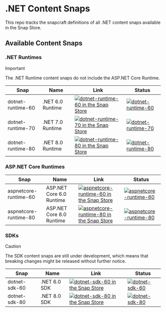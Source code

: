 # .NET Content Snaps

This repo tracks the snapcraft definitions of all .NET content snaps available in the Snap Store.

## Available Content Snaps

### .NET Runtimes

> [!IMPORTANT]
> The .NET Runtime content snaps do not include the ASP.NET Core Runtime.

|        Snap       |       Name       |                                    Link                                  | Status |
| ----------------- | ---------------- | ------------------------------------------------------------------------ | ------ |
| dotnet-runtime-60 | .NET 6.0 Runtime | [![dotnet-runtime-60 in the Snap Store](https://snapcraft.io/dotnet-runtime-60/badge.svg)](https://snapcraft.io/dotnet-runtime-60) | [![dotnet-runtime-60](https://github.com/canonical/dotnet-content-snaps/actions/workflows/dotnet-runtime-60.yaml/badge.svg)](https://github.com/canonical/dotnet-content-snaps/actions/workflows/dotnet-runtime-60.yaml) |
| dotnet-runtime-70 | .NET 7.0 Runtime | [![dotnet-runtime-70 in the Snap Store](https://snapcraft.io/dotnet-runtime-70/badge.svg)](https://snapcraft.io/dotnet-runtime-70) | [![dotnet-runtime-70](https://github.com/canonical/dotnet-content-snaps/actions/workflows/dotnet-runtime-70.yaml/badge.svg)](https://github.com/canonical/dotnet-content-snaps/actions/workflows/dotnet-runtime-70.yaml) |
| dotnet-runtime-80 | .NET 8.0 Runtime | [![dotnet-runtime-80 in the Snap Store](https://snapcraft.io/dotnet-runtime-80/badge.svg)](https://snapcraft.io/dotnet-runtime-80) | [![dotnet-runtime-80](https://github.com/canonical/dotnet-content-snaps/actions/workflows/dotnet-runtime-80.yaml/badge.svg)](https://github.com/canonical/dotnet-content-snaps/actions/workflows/dotnet-runtime-80.yaml) |

### ASP.NET Core Runtimes

|        Snap       |       Name       |                                    Link                                  | Status |
| ----------------- | ---------------- | ------------------------------------------------------------------------ | ------ |
| aspnetcore-runtime-60 | ASP.NET Core 6.0 Runtime | [![aspnetcore-runtime-60 in the Snap Store](https://snapcraft.io/aspnetcore-runtime-60/badge.svg)](https://snapcraft.io/aspnetcore-runtime-60) | [![aspnetcore-runtime-60](https://github.com/canonical/dotnet-content-snaps/actions/workflows/aspnetcore-runtime-60.yaml/badge.svg)](https://github.com/canonical/dotnet-content-snaps/actions/workflows/aspnetcore-runtime-60.yaml) |
| aspnetcore-runtime-80 | ASP.NET Core 8.0 Runtime | [![aspnetcore-runtime-80 in the Snap Store](https://snapcraft.io/aspnetcore-runtime-80/badge.svg)](https://snapcraft.io/aspnetcore-runtime-80) | [![aspnetcore-runtime-80](https://github.com/canonical/dotnet-content-snaps/actions/workflows/aspnetcore-runtime-80.yaml/badge.svg)](https://github.com/canonical/dotnet-content-snaps/actions/workflows/aspnetcore-runtime-80.yaml) |

### SDKs

> [!CAUTION]
> The SDK content snaps are still under development, which means that breaking changes might be released without further notice.

|        Snap       |       Name       |                                Link                              | Status |
| ----------------- | ---------------- | ---------------------------------------------------------------- | ------ |
| dotnet-sdk-60     | .NET 6.0 SDK     | [![dotnet-sdk-60 in the Snap Store](https://snapcraft.io/dotnet-sdk-60/badge.svg)](https://snapcraft.io/dotnet-sdk-60) | [![dotnet-sdk-60](https://github.com/canonical/dotnet-content-snaps/actions/workflows/dotnet-sdk-60.yaml/badge.svg)](https://github.com/canonical/dotnet-content-snaps/actions/workflows/dotnet-sdk-60.yaml) |
| dotnet-sdk-80     | .NET 8.0 SDK     | [![dotnet-sdk-80 in the Snap Store](https://snapcraft.io/dotnet-sdk-80/badge.svg)](https://snapcraft.io/dotnet-sdk-80) | [![dotnet-sdk-80](https://github.com/canonical/dotnet-content-snaps/actions/workflows/dotnet-sdk-80.yaml/badge.svg)](https://github.com/canonical/dotnet-content-snaps/actions/workflows/dotnet-sdk-80.yaml) |
